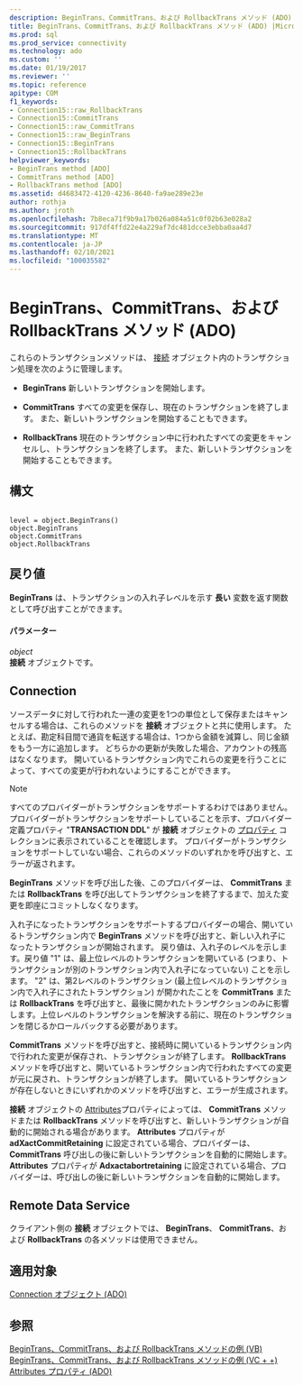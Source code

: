 ```yaml
---
description: BeginTrans、CommitTrans、および RollbackTrans メソッド (ADO)
title: BeginTrans、CommitTrans、および RollbackTrans メソッド (ADO) |Microsoft Docs
ms.prod: sql
ms.prod_service: connectivity
ms.technology: ado
ms.custom: ''
ms.date: 01/19/2017
ms.reviewer: ''
ms.topic: reference
apitype: COM
f1_keywords:
- Connection15::raw_RollbackTrans
- Connection15::CommitTrans
- Connection15::raw_CommitTrans
- Connection15::raw_BeginTrans
- Connection15::BeginTrans
- Connection15::RollbackTrans
helpviewer_keywords:
- BeginTrans method [ADO]
- CommitTrans method [ADO]
- RollbackTrans method [ADO]
ms.assetid: d4683472-4120-4236-8640-fa9ae289e23e
author: rothja
ms.author: jroth
ms.openlocfilehash: 7b8eca71f9b9a17b026a084a51c0f02b63e028a2
ms.sourcegitcommit: 917df4ffd22e4a229af7dc481dcce3ebba0aa4d7
ms.translationtype: MT
ms.contentlocale: ja-JP
ms.lasthandoff: 02/10/2021
ms.locfileid: "100035582"
---
```

# <a name="begintrans-committrans-and-rollbacktrans-methods-ado"></a>BeginTrans、CommitTrans、および RollbackTrans メソッド (ADO)
これらのトランザクションメソッドは、 [接続](./connection-object-ado.md) オブジェクト内のトランザクション処理を次のように管理します。  
  
-   **BeginTrans** 新しいトランザクションを開始します。  
  
-   **CommitTrans** すべての変更を保存し、現在のトランザクションを終了します。 また、新しいトランザクションを開始することもできます。  
  
-   **RollbackTrans** 現在のトランザクション中に行われたすべての変更をキャンセルし、トランザクションを終了します。 また、新しいトランザクションを開始することもできます。  
  
## <a name="syntax"></a>構文  
  
```  
  
level = object.BeginTrans()  
object.BeginTrans  
object.CommitTrans  
object.RollbackTrans  
```  
  
## <a name="return-value"></a>戻り値  
 **BeginTrans** は、トランザクションの入れ子レベルを示す **長い** 変数を返す関数として呼び出すことができます。  
  
#### <a name="parameters"></a>パラメーター  
 *object*  
 **接続** オブジェクトです。  
  
## <a name="connection"></a>Connection  
 ソースデータに対して行われた一連の変更を1つの単位として保存またはキャンセルする場合は、これらのメソッドを **接続** オブジェクトと共に使用します。 たとえば、勘定科目間で通貨を転送する場合は、1つから金額を減算し、同じ金額をもう一方に追加します。 どちらかの更新が失敗した場合、アカウントの残高はなくなります。 開いているトランザクション内でこれらの変更を行うことによって、すべての変更が行われないようにすることができます。  
  
> [!NOTE]
>  すべてのプロバイダーがトランザクションをサポートするわけではありません。 プロバイダーがトランザクションをサポートしていることを示す、プロバイダー定義プロパティ "**TRANSACTION DDL**" が **接続** オブジェクトの [プロパティ](./properties-collection-ado.md) コレクションに表示されていることを確認します。 プロバイダーがトランザクションをサポートしていない場合、これらのメソッドのいずれかを呼び出すと、エラーが返されます。  
  
 **BeginTrans** メソッドを呼び出した後、このプロバイダーは、 **CommitTrans** または **RollbackTrans** を呼び出してトランザクションを終了するまで、加えた変更を即座にコミットしなくなります。  
  
 入れ子になったトランザクションをサポートするプロバイダーの場合、開いているトランザクション内で **BeginTrans** メソッドを呼び出すと、新しい入れ子になったトランザクションが開始されます。 戻り値は、入れ子のレベルを示します。戻り値 "1" は、最上位レベルのトランザクションを開いている (つまり、トランザクションが別のトランザクション内で入れ子になっていない) ことを示します。 "2" は、第2レベルのトランザクション (最上位レベルのトランザクション内で入れ子にされたトランザクション) が開かれたことを **CommitTrans** または **RollbackTrans** を呼び出すと、最後に開かれたトランザクションのみに影響します。上位レベルのトランザクションを解決する前に、現在のトランザクションを閉じるかロールバックする必要があります。  
  
 **CommitTrans** メソッドを呼び出すと、接続時に開いているトランザクション内で行われた変更が保存され、トランザクションが終了します。 **RollbackTrans** メソッドを呼び出すと、開いているトランザクション内で行われたすべての変更が元に戻され、トランザクションが終了します。 開いているトランザクションが存在しないときにいずれかのメソッドを呼び出すと、エラーが生成されます。  
  
 **接続** オブジェクトの [Attributes](./attributes-property-ado.md)プロパティによっては、 **CommitTrans** メソッドまたは **RollbackTrans** メソッドを呼び出すと、新しいトランザクションが自動的に開始される場合があります。 **Attributes** プロパティが **adXactCommitRetaining** に設定されている場合、プロバイダーは、 **CommitTrans** 呼び出しの後に新しいトランザクションを自動的に開始します。 **Attributes** プロパティが **Adxactabortretaining** に設定されている場合、プロバイダーは、呼び出しの後に新しいトランザクションを自動的に開始します。  
  
## <a name="remote-data-service"></a>Remote Data Service  
 クライアント側の **接続** オブジェクトでは、 **BeginTrans**、 **CommitTrans**、および **RollbackTrans** の各メソッドは使用できません。  
  
## <a name="applies-to"></a>適用対象  
 [Connection オブジェクト (ADO)](./connection-object-ado.md)  
  
## <a name="see-also"></a>参照  
 [BeginTrans、CommitTrans、および RollbackTrans メソッドの例 (VB)](./begintrans-committrans-and-rollbacktrans-methods-example-vb.md)   
 [BeginTrans、CommitTrans、および RollbackTrans メソッドの例 (VC + +)](./begintrans-committrans-and-rollbacktrans-methods-example-vc.md)   
 [Attributes プロパティ (ADO)](./attributes-property-ado.md)